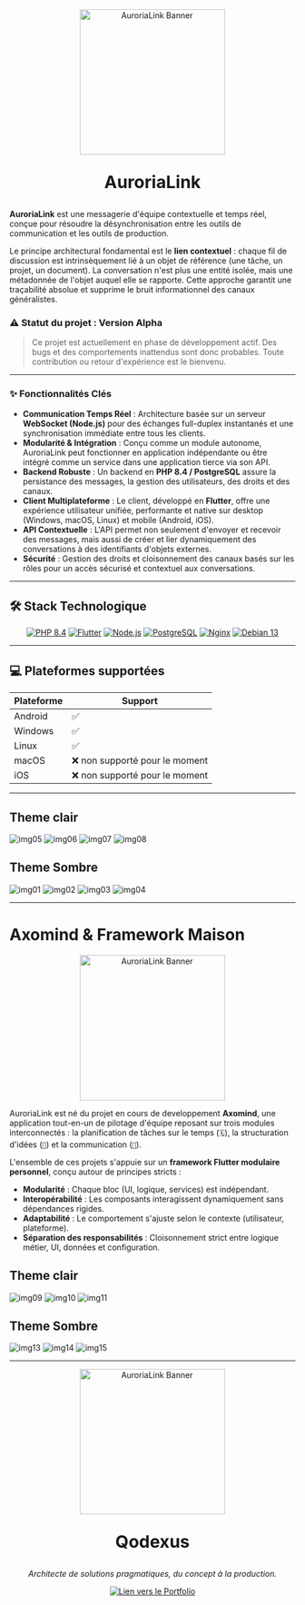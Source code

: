 <div align="center">
  <img src="image/auroria_link_256.png" alt="AuroriaLink Banner" style="width: 256px; height: 256px"/>
  <p style="font-size: 30px"><strong>AuroriaLink</strong></p>
</div>

**AuroriaLink** est une messagerie d'équipe contextuelle et temps réel, conçue pour résoudre la désynchronisation entre les outils de communication et les outils de production.

Le principe architectural fondamental est le **lien contextuel** : chaque fil de discussion est intrinsèquement lié à un objet de référence (une tâche, un projet, un document). La conversation n'est plus une entité isolée, mais une métadonnée de l'objet auquel elle se rapporte. Cette approche garantit une traçabilité absolue et supprime le bruit informationnel des canaux généralistes.

### ⚠️ Statut du projet : Version Alpha

> Ce projet est actuellement en phase de développement actif. Des bugs et des comportements inattendus sont donc probables. Toute contribution ou retour d'expérience est le bienvenu.

---

### ✨ Fonctionnalités Clés

* **Communication Temps Réel** : Architecture basée sur un serveur **WebSocket (Node.js)** pour des échanges full-duplex instantanés et une synchronisation immédiate entre tous les clients.
* **Modularité & Intégration** : Conçu comme un module autonome, AuroriaLink peut fonctionner en application indépendante ou être intégré comme un service dans une application tierce via son API.
* **Backend Robuste** : Un backend en **PHP 8.4 / PostgreSQL** assure la persistance des messages, la gestion des utilisateurs, des droits et des canaux.
* **Client Multiplateforme** : Le client, développé en **Flutter**, offre une expérience utilisateur unifiée, performante et native sur desktop (Windows, macOS, Linux) et mobile (Android, iOS).
* **API Contextuelle** : L'API permet non seulement d'envoyer et recevoir des messages, mais aussi de créer et lier dynamiquement des conversations à des identifiants d'objets externes.
* **Sécurité** : Gestion des droits et cloisonnement des canaux basés sur les rôles pour un accès sécurisé et contextuel aux conversations.

---

## 🛠️ Stack Technologique

<p align="center">
  <a href="https://www.php.net/" target="_blank"><img src="https://img.shields.io/badge/PHP-8.4-777BB4?style=for-the-badge&logo=php&logoColor=white" alt="PHP 8.4"/></a>
  <a href="https://flutter.dev/" target="_blank"><img src="https://img.shields.io/badge/Flutter-Stable-02569B?style=for-the-badge&logo=flutter&logoColor=white" alt="Flutter"/></a>
  <a href="https://nodejs.org/" target="_blank"><img src="https://img.shields.io/badge/Node.js-LTS-339933?style=for-the-badge&logo=nodedotjs&logoColor=white" alt="Node.js"/></a>
  <a href="https://www.postgresql.org/" target="_blank"><img src="https://img.shields.io/badge/PostgreSQL-Latest-4169E1?style=for-the-badge&logo=postgresql&logoColor=white" alt="PostgreSQL"/></a>
  <a href="https://www.nginx.com/" target="_blank"><img src="https://img.shields.io/badge/Nginx-Stable-269539?style=for-the-badge&logo=nginx&logoColor=white" alt="Nginx"/></a>
  <a href="https://www.debian.org/" target="_blank"><img src="https://img.shields.io/badge/Debian-13-A81D33?style=for-the-badge&logo=debian&logoColor=white" alt="Debian 13"/></a>
</p>

---
## 💻 Plateformes supportées

| Plateforme | Support |
|------------|---------|
| Android    | ✅ |
| Windows    | ✅ |
| Linux      | ✅ | 
| macOS      | ❌ non supporté pour le moment |
| iOS        | ❌ non supporté pour le moment |

---
## Theme clair
![img05](image/aurorialink_desktop_06.jpg)
![img06](image/aurorialink_mobile_06.jpg)
![img07](image/aurorialink_mobile_01.jpg)
![img08](image/aurorialink_mobile_03.jpg)

## Theme Sombre
![img01](image/aurorialink_desktop_01b.jpg)
![img02](image/aurorialink_mobile_01dark.jpg)
![img03](image/aurorialink_mobile_02.jpg)
![img04](image/aurorialink_mobile_05.jpg)

---
#  Axomind & Framework Maison

<div align="center">
  <img src="image/logo_axomind.png" alt="AuroriaLink Banner" style="width: 256px; height: 256px"/>
</div>

AuroriaLink est né du projet en cours de developpement **Axomind**, une application tout-en-un de pilotage d'équipe reposant sur trois modules interconnectés : la planification de tâches sur le temps (`🗓️`), la structuration d'idées (`🧠`) et la communication (`💬`).

L'ensemble de ces projets s'appuie sur un **framework Flutter modulaire personnel**, conçu autour de principes stricts :
* **Modularité** : Chaque bloc (UI, logique, services) est indépendant.
* **Interopérabilité** : Les composants interagissent dynamiquement sans dépendances rigides.
* **Adaptabilité** : Le comportement s'ajuste selon le contexte (utilisateur, plateforme).
* **Séparation des responsabilités** : Cloisonnement strict entre logique métier, UI, données et configuration.

## Theme clair
![img09](image/image_light.png)
![img10](image/image_light_2.png)
![img11](image/activity_light.png)

## Theme Sombre
![img13](image/image.png)
![img14](image/image2.png)
![img15](image/activity.png)

---
<div align="center">
  <img src="image/logo_quantive.png" alt="AuroriaLink Banner" style="width: 256px; height: 256px"/>
  <p style="font-size: 30px"><strong>Qodexus</strong></p>
  <p><em>Architecte de solutions pragmatiques, du concept à la production.</em></p>
</div>

<div align="center">
<a href="https://materiaeobscurataelab.xyz/" target="_blank"><img src="https://img.shields.io/badge/Portfolio-3423A6?style=for-the-badge&logo=firefox-browser&logoColor=white" alt="Lien vers le Portfolio"/></a>
</div>